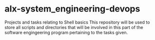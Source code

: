 # alx-system_engineering-devops
Projects and tasks relating to Shell basics
This repository will be used to store all scripts and directories that will be involved in this part of the software engingeering program pertaining to the tasks given.
